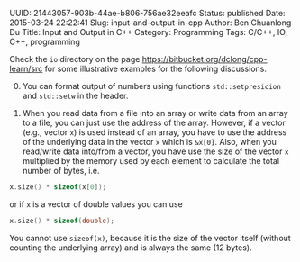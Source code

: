 UUID: 21443057-903b-44ae-b806-756ae32eeafc
Status: published
Date: 2015-03-24 22:22:41
Slug: input-and-output-in-cpp
Author: Ben Chuanlong Du
Title: Input and Output in C++
Category: Programming
Tags: C/C++, IO, C++, programming


Check the `io` directory on the page <https://bitbucket.org/dclong/cpp-learn/src>
for some illustrative examples for the following discussions. 

0. You can format output of numbers using functions 
`std::setpresicion` and `std::setw` in the <imanip> header.

1. When you read data from a file into an array or write data from an array to a file,
you can just use the address of the array.
However, 
if a vector (e.g., vector `x`) is used instead of an array,
you have to use the address of the underlying data in the vector `x` which is `&x[0]`. 
Also, 
when you read/write data into/from a vector, 
you have use the size of the vector `x` multiplied by the memory used by each element 
to calculate the total number of bytes, 
i.e. 

```C++
x.size() * sizeof(x[0]);
```

or if `x` is a vector of double values you can use 

```C++
x.size() * sizeof(double);
```

You cannot use `sizeof(x)`, 
because it is the size of the vector itself 
(without counting the underlying array) and is always the same (12 bytes). 


